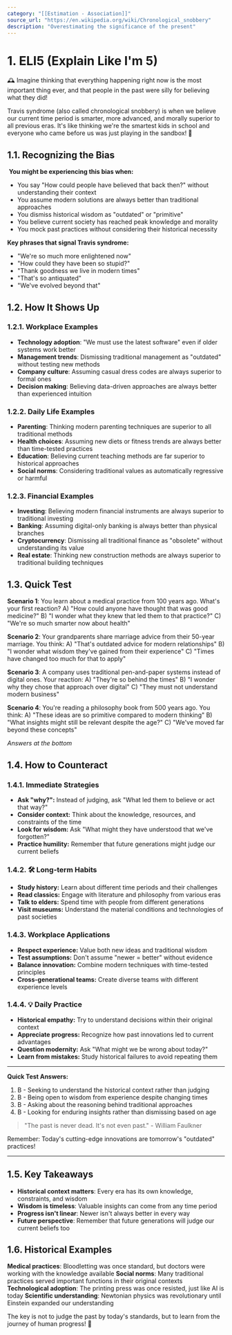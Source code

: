 ```yaml
---
category: "[[Estimation - Association]]"
source_url: "https://en.wikipedia.org/wiki/Chronological_snobbery"
description: "Overestimating the significance of the present"
---
```


# 1. ELI5 (Explain Like I'm 5)

🕰️ Imagine thinking that everything happening right now is the most important thing ever, and that people in the past were silly for believing what they did!

Travis syndrome (also called chronological snobbery) is when we believe our current time period is smarter, more advanced, and morally superior to all previous eras. It's like thinking we're the smartest kids in school and everyone who came before us was just playing in the sandbox! 🏫

## 1.1. Recognizing the Bias

️ **You might be experiencing this bias when:**

- You say "How could people have believed that back then?" without understanding their context
- You assume modern solutions are always better than traditional approaches
- You dismiss historical wisdom as "outdated" or "primitive"
- You believe current society has reached peak knowledge and morality
- You mock past practices without considering their historical necessity

**Key phrases that signal Travis syndrome:**
- "We're so much more enlightened now"
- "How could they have been so stupid?"
- "Thank goodness we live in modern times"
- "That's so antiquated"
- "We've evolved beyond that"

## 1.2. How It Shows Up

### 1.2.1. **Workplace Examples**

- **Technology adoption**: "We must use the latest software" even if older systems work better
- **Management trends**: Dismissing traditional management as "outdated" without testing new methods
- **Company culture**: Assuming casual dress codes are always superior to formal ones
- **Decision making**: Believing data-driven approaches are always better than experienced intuition

### 1.2.2. **Daily Life Examples**

- **Parenting**: Thinking modern parenting techniques are superior to all traditional methods
- **Health choices**: Assuming new diets or fitness trends are always better than time-tested practices
- **Education**: Believing current teaching methods are far superior to historical approaches
- **Social norms**: Considering traditional values as automatically regressive or harmful

### 1.2.3. **Financial Examples**

- **Investing**: Believing modern financial instruments are always superior to traditional investing
- **Banking**: Assuming digital-only banking is always better than physical branches
- **Cryptocurrency**: Dismissing all traditional finance as "obsolete" without understanding its value
- **Real estate**: Thinking new construction methods are always superior to traditional building techniques

## 1.3. Quick Test

**Scenario 1**: You learn about a medical practice from 100 years ago. What's your first reaction?
A) "How could anyone have thought that was good medicine?"
B) "I wonder what they knew that led them to that practice?"
C) "We're so much smarter now about health"

**Scenario 2**: Your grandparents share marriage advice from their 50-year marriage. You think:
A) "That's outdated advice for modern relationships"
B) "I wonder what wisdom they've gained from their experience"
C) "Times have changed too much for that to apply"

**Scenario 3**: A company uses traditional pen-and-paper systems instead of digital ones. Your reaction:
A) "They're so behind the times"
B) "I wonder why they chose that approach over digital"
C) "They must not understand modern business"

**Scenario 4**: You're reading a philosophy book from 500 years ago. You think:
A) "These ideas are so primitive compared to modern thinking"
B) "What insights might still be relevant despite the age?"
C) "We've moved far beyond these concepts"

*Answers at the bottom*

## 1.4. How to Counteract

### 1.4.1. **Immediate Strategies**

- **Ask "why?":** Instead of judging, ask "What led them to believe or act that way?"
- **Consider context:** Think about the knowledge, resources, and constraints of the time
- **Look for wisdom:** Ask "What might they have understood that we've forgotten?"
- **Practice humility:** Remember that future generations might judge our current beliefs

### 1.4.2. 🛠️ **Long-term Habits**

- **Study history:** Learn about different time periods and their challenges
- **Read classics:** Engage with literature and philosophy from various eras
- **Talk to elders:** Spend time with people from different generations
- **Visit museums:** Understand the material conditions and technologies of past societies

### 1.4.3. **Workplace Applications**

- **Respect experience:** Value both new ideas and traditional wisdom
- **Test assumptions:** Don't assume "newer = better" without evidence
- **Balance innovation:** Combine modern techniques with time-tested principles
- **Cross-generational teams:** Create diverse teams with different experience levels

### 1.4.4. 💡 **Daily Practice**

- **Historical empathy:** Try to understand decisions within their original context
- **Appreciate progress:** Recognize how past innovations led to current advantages
- **Question modernity:** Ask "What might we be wrong about today?"
- **Learn from mistakes:** Study historical failures to avoid repeating them

---

**Quick Test Answers:**
1. B - Seeking to understand the historical context rather than judging
2. B - Being open to wisdom from experience despite changing times
3. B - Asking about the reasoning behind traditional approaches
4. B - Looking for enduring insights rather than dismissing based on age

> "The past is never dead. It's not even past." - William Faulkner

Remember: Today's cutting-edge innovations are tomorrow's "outdated" practices!

---

## 1.5. Key Takeaways

- **Historical context matters**: Every era has its own knowledge, constraints, and wisdom
- **Wisdom is timeless**: Valuable insights can come from any time period
- **Progress isn't linear**: Newer isn't always better in every way
- **Future perspective**: Remember that future generations will judge our current beliefs too

## 1.6. Historical Examples

**Medical practices**: Bloodletting was once standard, but doctors were working with the knowledge available
**Social norms**: Many traditional practices served important functions in their original contexts
**Technological adoption**: The printing press was once resisted, just like AI is today
**Scientific understanding**: Newtonian physics was revolutionary until Einstein expanded our understanding

The key is not to judge the past by today's standards, but to learn from the journey of human progress! 🌟
